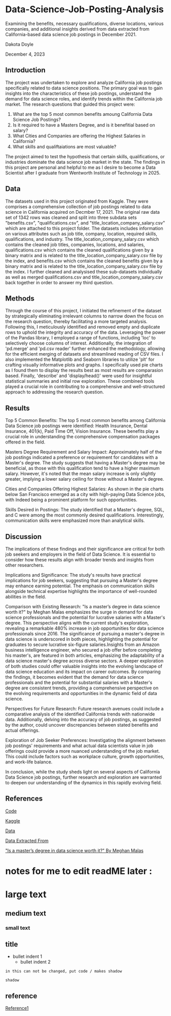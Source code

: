 # Data-Science-Job-Posting-Analysis

Examining the benefits, necessary qualifications, diverse locations, various companies, and additional insights derived from data extracted from California-based data science job postings in December 2021.

Dakota Doyle 

December 4, 2023 


## Introduction 
The project was undertaken to explore and analyze California job postings specifically related to data science positions. The primary goal was to gain insights into the characteristics of these job postings, understand the demand for data science roles, and identify trends within the California job market. The research questions that guided this project were: 

1. What are the top 5 most common benefits amoung California Data Science Job Postings?
2. Is it required to have a Masters Degree, and is it benefitial based on salary?
3. What Cities and Companies are offering the Highest Salaries in California? 
4. What skills and qualiftaiations are most valuable?

The project aimed to test the hypothesis that certain skills, qualifications, or industries dominate the data science job market in the state. The findings in this project are personal and helpful to me as I desire to become a Data Scientist after I graduate from Wentworth Institute of Technology in 2025. 

## Data 
The datasets used in this project originated from Kaggle. They were comprises a comprehensive collection of job postings related to data science in California acquired on Decmber 17, 2021. The original raw data set of 1342 rows was cleaned and split into three subdata sets "benefits.csv", "qualifications.csv", and "title_location_company_salary.csv" which are attached to this project folder. The datasets includes information on various attributes such as job title, company, location, required skills, qualifications, and industry. The title_location_company_salary.csv which contains the cleaned job titles, companies, locations, and salaries, qualifications.csv which contains the cleaned qualifications given by a binary matrix and is related to the title_location_company_salary.csv file by the index, and benefits.csv which contains the cleaned benefits given by a binary matrix and is related to the title_location_company_salary.csv file by the index. I further cleaned and analysised these sub-datasets individually as well as merged qualifications.csv and title_location_company_salary.csv back together in order to answer my third question.

## Methods 
Through the course of this project, I initiated the refinement of the dataset by strategically eliminating irrelevant columns to narrow down the focus on the research question, thereby facilitating a more targeted analysis. Following this, I meticulously identified and removed empty and duplicate rows to uphold the integrity and accuracy of the data. Leveraging the power of the Pandas library, I employed a range of functions, including 'loc' to selectively choose columns of interest. Additionally, the integration of 'pd.merge' and 'pd.csv reader' further enhanced the methodology, allowing for the efficient merging of datasets and streamlined reading of CSV files. I also implemented the Matplotlib and Seaborn libraries to utilize 'plt' for crafting visually informative plots and graphs. I specifically used pie charts as I found them to display the results best as most results are comparasion based. Finally, 'describe' and 'display/head()' were used for insightful statistical summaries and initial row exploration. These combined tools played a crucial role in contributing to a comprehensive and well-structured approach to addressing the research question.

## Results 
Top 5 Common Benefits:
The top 5 most common benefits among California Data Science job postings were identified: Health Insurance, Dental Insurance, 401(k), Paid Time Off, Vision Insurance. These benefits play a crucial role in understanding the comprehensive compensation packages offered in the field.

Masters Degree Requirement and Salary Impact:
Approximately half of the job postings indicated a preference or requirement for candidates with a Master's degree. The study suggests that having a Master's degree may be beneficial, as those with this qualification tend to have a higher maximum salary. However, it's noted that the mean salary increase is only slightly greater, implying a lower salary ceiling for those without a Master's degree.

Cities and Companies Offering Highest Salaries:
As shown in the pie charts below San Francisco emerged as a city with high-paying Data Science jobs, with Indeed being a prominent platform for such opportunities.

Skills Desired in Postings:
The study identified that a Master's degree, SQL, and C were among the most commonly desired qualifications. Interestingly, communication skills were emphasized more than analytical skills. 

## Discussion 
The implications of these findings and their significance are critical for both job seekers and employers in the field of Data Science. It is essential to consider how these results align with broader trends and insights from other researchers.

Implications and Significance:
The study's results have practical implications for job seekers, suggesting that pursuing a Master's degree may enhance earning potential. The emphasis on communication skills alongside technical expertise highlights the importance of well-rounded abilities in the field.

Comparison with Existing Research:
"Is a master’s degree in data science worth it?" by Meghan Malas emphasizes the surge in demand for data science professionals and the potential for lucrative salaries with a Master's degree. This perspective aligns with the current study's exploration, revealing a remarkable 480% increase in job opportunities for data science professionals since 2016. The significance of pursuing a master's degree in data science is underscored in both pieces, highlighting the potential for graduates to secure lucrative six-figure salaries.Insights from an Amazon business intelligence engineer, who secured a job offer before completing his master's, are featured in both articles, emphasizing the adaptability of a data science master's degree across diverse sectors. A deeper exploration of both studies could offer valuable insights into the evolving landscape of data science education and its impact on career outcomes. By comparing the findings, it becomes evident that the demand for data science professionals and the potential for substantial salaries with a Master's degree are consistent trends, providing a comprehensive perspective on the evolving requirements and opportunities in the dynamic field of data science.

Perspectives for Future Research:
Future research avenues could include a comparative analysis of the identified California trends with nationwide data. Additionally, delving into the accuracy of job postings, as suggested by the author, could uncover discrepancies between stated benefits and actual offerings.

Exploration of Job Seeker Preferences:
Investigating the alignment between job postings' requirements and what actual data scientists value in job offerings could provide a more nuanced understanding of the job market. This could include factors such as workplace culture, growth opportunities, and work-life balance.

In conclusion, while the study sheds light on several aspects of California Data Science job postings, further research and exploration are warranted to deepen our understanding of the dynamics in this rapidly evolving field.

## References 

[Code](https://jupyter.cs.wit.edu/user/doyled3/notebooks/Data_Science_Fundamentals_Final_Project/data_science_job_posting_analysis.ipynb)

[Kaggle](https://www.kaggle.com/)

[Data](https://www.kaggle.com/datasets/michaelbryantds/california-salaries-in-data-science)

[Data Extracted From](https://www.simplyhired.com/search?q=%22data+science%22&l=California&job=XnAN-APSC0myGjJgTwz6gITa6jmIqgBTo-MAkT89bwMpGhVEokycrQ)

["Is a master’s degree in data science worth it?" By Meghan Malas](https://fortune.com/education/articles/is-a-masters-degree-in-data-science-worth-it/)





# notes for me to edit readME later : 

# large text 
## medium text 
### small text 

## title 
- bullet indent 1
  - bullet indent 2 

` in this can not be changed, put code / makes shadow `

```
shadow
```

## reference 
[Reference1](link)

